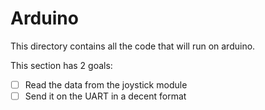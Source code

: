 # Arduino

This directory contains all the code that will run on arduino.

This section has 2 goals:

- [ ] Read the data from the joystick module
- [ ] Send it on the UART in a decent format